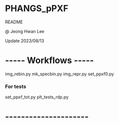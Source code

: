 # PHANGS_pPXF

README

@ Jeong Hwan Lee

Update 2023/08/13

# ----- Workflows ----- #
img_rebin.py
mk_specbin.py
img_repr.py
set_ppxf0.py


### For tests ###
set_ppxf_tot.py
plt_tests_rdp.py



# --------------------- #


